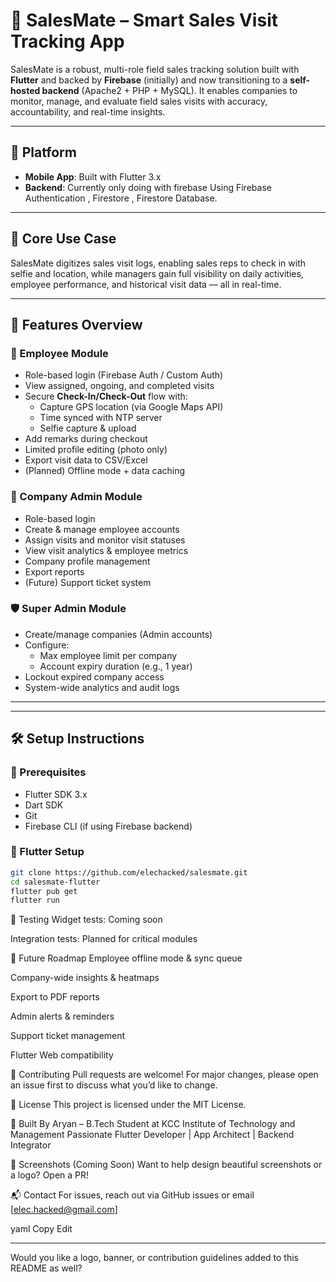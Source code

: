 # 🚀 SalesMate – Smart Sales Visit Tracking App

SalesMate is a robust, multi-role field sales tracking solution built with **Flutter** and backed by **Firebase** (initially) and now transitioning to a **self-hosted backend** (Apache2 + PHP + MySQL). It enables companies to monitor, manage, and evaluate field sales visits with accuracy, accountability, and real-time insights.

---

## 📱 Platform

- **Mobile App**: Built with Flutter 3.x
- **Backend**: Currently only doing with firebase
Using Firebase Authentication , Firestore , Firestore Database.

---

## 🎯 Core Use Case

SalesMate digitizes sales visit logs, enabling sales reps to check in with selfie and location, while managers gain full visibility on daily activities, employee performance, and historical visit data — all in real-time.

---

## 🧠 Features Overview

### 👤 Employee Module
- Role-based login (Firebase Auth / Custom Auth)
- View assigned, ongoing, and completed visits
- Secure **Check-In/Check-Out** flow with:
  - Capture GPS location (via Google Maps API)
  - Time synced with NTP server
  - Selfie capture & upload
- Add remarks during checkout
- Limited profile editing (photo only)
- Export visit data to CSV/Excel
- (Planned) Offline mode + data caching

### 🏢 Company Admin Module
- Role-based login
- Create & manage employee accounts
- Assign visits and monitor visit statuses
- View visit analytics & employee metrics
- Company profile management
- Export reports
- (Future) Support ticket system

### 🛡️ Super Admin Module
- Create/manage companies (Admin accounts)
- Configure:
  - Max employee limit per company
  - Account expiry duration (e.g., 1 year)
- Lockout expired company access
- System-wide analytics and audit logs

---


---

## 🛠️ Setup Instructions

### 🚧 Prerequisites

- Flutter SDK 3.x
- Dart SDK
- Git
- Firebase CLI (if using Firebase backend)

### 🔧 Flutter Setup

```bash
git clone https://github.com/elechacked/salesmate.git
cd salesmate-flutter
flutter pub get
flutter run
```


🧪 Testing
Widget tests: Coming soon

Integration tests: Planned for critical modules

🧾 Future Roadmap
 Employee offline mode & sync queue

 Company-wide insights & heatmaps

 Export to PDF reports

 Admin alerts & reminders

 Support ticket management

 Flutter Web compatibility

🤝 Contributing
Pull requests are welcome! For major changes, please open an issue first to discuss what you’d like to change.

📜 License
This project is licensed under the MIT License.

💼 Built By
Aryan – B.Tech Student at KCC Institute of Technology and Management
Passionate Flutter Developer | App Architect | Backend Integrator

📸 Screenshots (Coming Soon)
Want to help design beautiful screenshots or a logo? Open a PR!

📬 Contact
For issues, reach out via GitHub issues or email [elec.hacked@gmail.com]

yaml
Copy
Edit

---

Would you like a logo, banner, or contribution guidelines added to this README as well?
